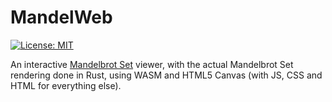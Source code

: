 # MandelWeb
[![License: MIT](https://img.shields.io/badge/License-MIT-blue.svg)](https://choosealicense.com/licenses/mit/l)

An interactive [Mandelbrot Set](https://en.wikipedia.org/wiki/Mandelbrot_set) viewer, with the actual Mandelbrot Set rendering done in Rust, using WASM and HTML5 Canvas (with JS, CSS and HTML for everything else).
